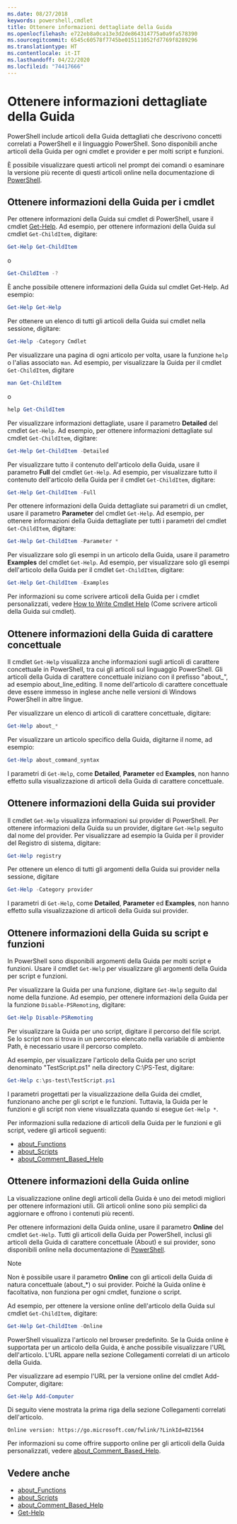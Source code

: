 ```yaml
---
ms.date: 08/27/2018
keywords: powershell,cmdlet
title: Ottenere informazioni dettagliate della Guida
ms.openlocfilehash: e722eb8a0ca13e3d2de864314775a0a9fa578390
ms.sourcegitcommit: 6545c60578f7745be015111052fd7769f8289296
ms.translationtype: HT
ms.contentlocale: it-IT
ms.lasthandoff: 04/22/2020
ms.locfileid: "74417666"
---
```

# <a name="getting-detailed-help-information"></a>Ottenere informazioni dettagliate della Guida

PowerShell include articoli della Guida dettagliati che descrivono concetti correlati a PowerShell e il linguaggio PowerShell. Sono disponibili anche articoli della Guida per ogni cmdlet e provider e per molti script e funzioni.

È possibile visualizzare questi articoli nel prompt dei comandi o esaminare la versione più recente di questi articoli online nella documentazione di [PowerShell](/powershell/scripting/overview).

## <a name="getting-help-for-cmdlets"></a>Ottenere informazioni della Guida per i cmdlet

Per ottenere informazioni della Guida sui cmdlet di PowerShell, usare il cmdlet [Get-Help](/powershell/module/microsoft.powershell.core/Get-Help). Ad esempio, per ottenere informazioni della Guida sul cmdlet `Get-ChildItem`, digitare:

```powershell
Get-Help Get-ChildItem
```

o

```powershell
Get-ChildItem -?
```

È anche possibile ottenere informazioni della Guida sul cmdlet Get-Help. Ad esempio:

```powershell
Get-Help Get-Help
```

Per ottenere un elenco di tutti gli articoli della Guida sui cmdlet nella sessione, digitare:

```powershell
Get-Help -Category Cmdlet
```

Per visualizzare una pagina di ogni articolo per volta, usare la funzione `help` o l'alias associato `man`.
Ad esempio, per visualizzare la Guida per il cmdlet `Get-ChildItem`, digitare

```powershell
man Get-ChildItem
```

o

```powershell
help Get-ChildItem
```

Per visualizzare informazioni dettagliate, usare il parametro **Detailed** del cmdlet `Get-Help`. Ad esempio, per ottenere informazioni dettagliate sul cmdlet `Get-ChildItem`, digitare:

```powershell
Get-Help Get-ChildItem -Detailed
```

Per visualizzare tutto il contenuto dell'articolo della Guida, usare il parametro **Full** del cmdlet `Get-Help`. Ad esempio, per visualizzare tutto il contenuto dell'articolo della Guida per il cmdlet `Get-ChildItem`, digitare:

```powershell
Get-Help Get-ChildItem -Full
```

Per ottenere informazioni della Guida dettagliate sui parametri di un cmdlet, usare il parametro **Parameter** del cmdlet `Get-Help`. Ad esempio, per ottenere informazioni della Guida dettagliate per tutti i parametri del cmdlet `Get-ChildItem`, digitare:

```powershell
Get-Help Get-ChildItem -Parameter *
```

Per visualizzare solo gli esempi in un articolo della Guida, usare il parametro **Examples** del cmdlet `Get-Help`.
Ad esempio, per visualizzare solo gli esempi dell'articolo della Guida per il cmdlet `Get-ChildItem`, digitare:

```powershell
Get-Help Get-ChildItem -Examples
```

Per informazioni su come scrivere articoli della Guida per i cmdlet personalizzati, vedere [How to Write Cmdlet Help](/powershell/scripting/developer/help/writing-help-for-windows-powershell-cmdlets) (Come scrivere articoli della Guida sui cmdlet).

## <a name="getting-conceptual-help"></a>Ottenere informazioni della Guida di carattere concettuale

Il cmdlet `Get-Help` visualizza anche informazioni sugli articoli di carattere concettuale in PowerShell, tra cui gli articoli sul linguaggio PowerShell. Gli articoli della Guida di carattere concettuale iniziano con il prefisso "about_", ad esempio about_line_editing. Il nome dell'articolo di carattere concettuale deve essere immesso in inglese anche nelle versioni di Windows PowerShell in altre lingue.

Per visualizzare un elenco di articoli di carattere concettuale, digitare:

```powershell
Get-Help about_*
```

Per visualizzare un articolo specifico della Guida, digitarne il nome, ad esempio:

```powershell
Get-Help about_command_syntax
```

I parametri di `Get-Help`, come **Detailed**, **Parameter** ed **Examples**, non hanno effetto sulla visualizzazione di articoli della Guida di carattere concettuale.

## <a name="getting-help-about-providers"></a>Ottenere informazioni della Guida sui provider

Il cmdlet `Get-Help` visualizza informazioni sui provider di PowerShell. Per ottenere informazioni della Guida su un provider, digitare `Get-Help` seguito dal nome del provider. Per visualizzare ad esempio la Guida per il provider del Registro di sistema, digitare:

```powershell
Get-Help registry
```

Per ottenere un elenco di tutti gli argomenti della Guida sui provider nella sessione, digitare

```powershell
Get-Help -Category provider
```

I parametri di `Get-Help`, come **Detailed**, **Parameter** ed **Examples**, non hanno effetto sulla visualizzazione di articoli della Guida sui provider.

## <a name="getting-help-about-scripts-and-functions"></a>Ottenere informazioni della Guida su script e funzioni

In PowerShell sono disponibili argomenti della Guida per molti script e funzioni. Usare il cmdlet `Get-Help` per visualizzare gli argomenti della Guida per script e funzioni.

Per visualizzare la Guida per una funzione, digitare `Get-Help` seguito dal nome della funzione. Ad esempio, per ottenere informazioni della Guida per la funzione `Disable-PSRemoting`, digitare:

```powershell
Get-Help Disable-PSRemoting
```

Per visualizzare la Guida per uno script, digitare il percorso del file script. Se lo script non si trova in un percorso elencato nella variabile di ambiente Path, è necessario usare il percorso completo.

Ad esempio, per visualizzare l'articolo della Guida per uno script denominato "TestScript.ps1" nella directory C:\\PS-Test, digitare:

```powershell
Get-Help c:\ps-test\TestScript.ps1
```

I parametri progettati per la visualizzazione della Guida dei cmdlet, funzionano anche per gli script e le funzioni. Tuttavia, la Guida per le funzioni e gli script non viene visualizzata quando si esegue `Get-Help *`.

Per informazioni sulla redazione di articoli della Guida per le funzioni e gli script, vedere gli articoli seguenti:

- [about_Functions](/powershell/module/microsoft.powershell.core/about/about_functions)
- [about_Scripts](/powershell/module/microsoft.powershell.core/about/about_scripts)
- [about_Comment_Based_Help](/powershell/module/microsoft.powershell.core/about/about_comment_based_help)

## <a name="getting-help-online"></a>Ottenere informazioni della Guida online

La visualizzazione online degli articoli della Guida è uno dei metodi migliori per ottenere informazioni utili. Gli articoli online sono più semplici da aggiornare e offrono i contenuti più recenti.

Per ottenere informazioni della Guida online, usare il parametro **Online** del cmdlet `Get-Help`. Tutti gli articoli della Guida per PowerShell, inclusi gli articoli della Guida di carattere concettuale (About) e sui provider, sono disponibili online nella documentazione di [PowerShell](/powershell/scripting/powershell-scripting).

> [!NOTE]
> Non è possibile usare il parametro **Online** con gli articoli della Guida di natura concettuale (about_\*) o sui provider.
> Poiché la Guida online è facoltativa, non funziona per ogni cmdlet, funzione o script.

Ad esempio, per ottenere la versione online dell'articolo della Guida sul cmdlet `Get-ChildItem`, digitare:

```powershell
Get-Help Get-ChildItem -Online
```

PowerShell visualizza l'articolo nel browser predefinito. Se la Guida online è supportata per un articolo della Guida, è anche possibile visualizzare l'URL dell'articolo. L'URL appare nella sezione Collegamenti correlati di un articolo della Guida.

Per visualizzare ad esempio l'URL per la versione online del cmdlet Add-Computer, digitare:

```powershell
Get-Help Add-Computer
```

Di seguito viene mostrata la prima riga della sezione Collegamenti correlati dell'articolo.

```Output
Online version: https://go.microsoft.com/fwlink/?LinkId=821564
```

Per informazioni su come offrire supporto online per gli articoli della Guida personalizzati, vedere [about_Comment_Based_Help](/powershell/module/microsoft.powershell.core/about/about_comment_based_help).

## <a name="see-also"></a>Vedere anche

- [about_Functions](/powershell/module/microsoft.powershell.core/about/about_functions)
- [about_Scripts](/powershell/module/microsoft.powershell.core/about/about_scripts)
- [about_Comment_Based_Help](/powershell/module/microsoft.powershell.core/about/about_comment_based_help)
- [Get-Help](/powershell/module/microsoft.powershell.core/get-help)

